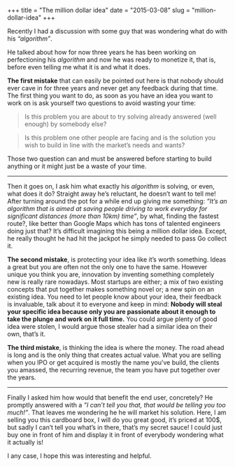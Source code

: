 +++
title = "The million dollar idea"
date = "2015-03-08"
slug = "million-dollar-idea"
+++

Recently I had a discussion with some guy that was wondering what do with his _“algorithm”_.

He talked about how for now three years he has been working on perfectioning his _algorithm_ and now he was ready to monetize it, that is, before even telling me what it is and what it does.

**The first mistake** that can easily be pointed out here is that nobody should ever cave in for three years and never get any feedback during that time. The first thing you want to do, as soon as you have an idea you want to work on is ask yourself two questions to avoid wasting your time:

> Is this problem you are about to try solving already answered (well enough) by somebody else?

> Is this problem one other people are facing and is the solution you wish to build in line with the market’s needs and wants?

Those two question can and must be answered before starting to build anything or it might just be a waste of your time.

---

Then it goes on, I ask him what exactly his _algorithm_ is solving, or even, what does it do? Straight away he’s reluctant, he doesn’t want to tell me! After turning around the pot for a while end up giving me something: _”It’s an algorithm that is aimed at saving people driving to work everyday for significant distances (more than 10km) time”_, by what, finding the fastest route?, like better than Google Maps which has tons of talented engineers doing just that? It’s difficult imagining this being a million dollar idea. Except, he really thought he had hit the jackpot he simply needed to pass Go collect it.

**The second mistake**, is protecting your idea like it’s worth something. Ideas a great but you are often not the only one to have the same. However unique you think you are, innovation by inventing something completely new is really rare nowadays. Most startups are either; a mix of two existing concepts that put together makes something novel or; a new spin on an existing idea. You need to let people know about your idea, their feedback is invaluable, talk about it to everyone and keep in mind: **Nobody will steal your specific idea because only you are passionate about it enough to take the plunge and work on it full time.** You could argue plenty of good idea were stolen, I would argue those stealer had a similar idea on their own, that’s it.

**The third mistake**, is thinking the idea is where the money. The road ahead is long and is the only thing that creates actual value. What you are selling when you IPO or get acquired is mostly the name you’ve build, the clients you amassed, the recurring revenue, the team you have put together over the years.

---

Finally I asked him how would that benefit the end user, concretely? He promptly answered with a _”I can’t tell you that, that would be telling you too much!”_. That leaves me wondering he he will market his solution. Here, I am selling you this cardboard box, I will do you great good, it’s priced at 100$, but sadly I can’t tell you what’s in there, that’s my secret sauce! I could just buy one in front of him and display it in front of everybody wondering what it actually is!

I any case, I hope this was interesting and helpful.
